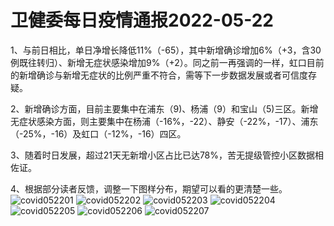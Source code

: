 # 卫健委每日疫情通报2022-05-22

1、与前日相比，单日净增长降低11%（-65），其中新增确诊增加6%（+3，含30例既往转归）、新增无症状感染增加9%（+2）。同之前一再强调的一样，虹口目前的新增确诊与新增无症状的比例严重不符合，需等下一步数据发展或者可信度存疑。

2、新增确诊方面，目前主要集中在浦东（9)、杨浦（9）和宝山（5)三区。新增无症状感染方面，则主要集中在杨浦（-16%，-22）、静安（-22%，-17）、浦东（-25%，-16）及虹口（-12%，-16）四区。

3、随着时日发展，超过21天无新增小区占比已达78%，苦无提级管控小区数据相佐证。

4、根据部分读者反馈，调整一下图样分布，期望可以看的更清楚一些。
<img decoding="async" src="https://i0.wp.com/s2.loli.net/2022/05/23/hEg2IbBF6srRkdv.jpg?w=640&#038;ssl=1" alt="covid052201" data-recalc-dims="1" />
<img decoding="async" src="https://i0.wp.com/s2.loli.net/2022/05/23/uF6ymc9bQ4qLftT.jpg?w=640&#038;ssl=1" alt="covid052202" data-recalc-dims="1" />
<img decoding="async" src="https://i0.wp.com/s2.loli.net/2022/05/23/truZBc7Lng2sFwC.jpg?w=640&#038;ssl=1" alt="covid052203" data-recalc-dims="1" />
<img decoding="async" src="https://i0.wp.com/s2.loli.net/2022/05/23/Icq6OGp15UJMdsu.jpg?w=640&#038;ssl=1" alt="covid052204" data-recalc-dims="1" />
<img decoding="async" src="https://i0.wp.com/s2.loli.net/2022/05/23/YkMph5lraPG9LJK.jpg?w=640&#038;ssl=1" alt="covid052205" data-recalc-dims="1" />
<img decoding="async" src="https://i0.wp.com/s2.loli.net/2022/05/23/DdqC7HfRy5xVLXo.jpg?w=640&#038;ssl=1" alt="covid052206" data-recalc-dims="1" />
<img decoding="async" src="https://i0.wp.com/s2.loli.net/2022/05/23/hdT1JSarU3kyeq2.jpg?w=640&#038;ssl=1" alt="covid052207" data-recalc-dims="1" />

